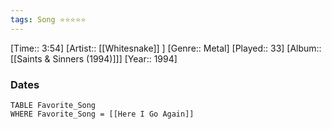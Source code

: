 ```yaml
---
tags: Song ⭐⭐⭐⭐⭐ 
---
```

[Time:: 3:54]
[Artist:: [[Whitesnake]] ]
[Genre:: Metal]
[Played:: 33]
[Album:: [[Saints & Sinners (1994)]]]
[Year:: 1994]
### Dates
````dataview
TABLE Favorite_Song
WHERE Favorite_Song = [[Here I Go Again]]
````